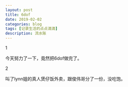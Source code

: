```yaml
---
layout: post
title: 6dof
date: 2019-02-02
categories: blog
tags: [记录生活的点点滴滴]
description: 流水账
---
```


1 

今天努力了一下，竟然把6dof做完了。

2

叫了lynn姐的真人煲仔饭外卖，跟俊伟哥分了一份，没吃饱。














